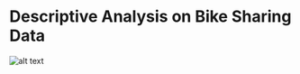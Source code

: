 # Descriptive Analysis on Bike Sharing Data
![alt text](https://github.com/julialuongw/Descriptive-Analysis-on-Bike-Share-Data/blob/sdsdasmain/Executive%20Summary.png?raw=true)
